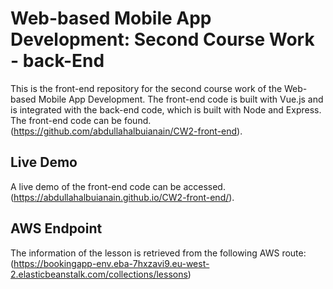 # Web-based Mobile App Development: Second Course Work - back-End

This is the front-end repository for the second course work of the Web-based Mobile App Development.
The front-end code is built with Vue.js and is integrated with the back-end code, which is built with Node and Express. 
The front-end code can be found.
(https://github.com/abdullahalbuianain/CW2-front-end).

## Live Demo

A live demo of the front-end code can be accessed.
(https://abdullahalbuianain.github.io/CW2-front-end/).

## AWS Endpoint

The information of the lesson is retrieved from the following AWS route:
(https://bookingapp-env.eba-7hxzavi9.eu-west-2.elasticbeanstalk.com/collections/lessons)

